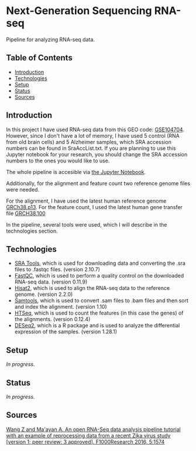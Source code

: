 # Next-Generation Sequencing RNA-seq

Pipeline for analyzing RNA-seq data.

## Table of Contents

* [Introduction](#Introduction)
* [Technologies](#Technologies)
* [Setup](#Setup)
* [Status](#Status)
* [Sources](#Sources)

## Introduction

In this project I have used RNA-seq data from this GEO code: [GSE104704](https://www.ncbi.nlm.nih.gov/geo/query/acc.cgi?acc=GSE104704).
However, since I don't have a lot of memory, I have used 5 control \(RNA from old brain cells\) and 5 Alzheimer samples, which SRA accession numbers can be found in SraAccList.txt. If you are planning to use this Jupyter notebook for your research, you should change the SRA accession numbers to the ones you would like to use.

The whole pipeline is accesible via [the Jupyter Notebook](https://nbviewer.jupyter.org/github/Mees-Molenaar/NGS_Alzheimer_Project/blob/master/NGS_pipeline.ipynb).

Additionally, for the alignment and feature count two reference genome files were needed. 

For the alignment, I have used the latest human reference genome [GRCh38.p13](https://www.ncbi.nlm.nih.gov/assembly/GCF_000001405.39).
For the feature count, I used the latest human gene transfer file [GRCH38.100](ftp://ftp.ensembl.org/pub/release-100/gtf/homo_sapiens/Homo_sapiens.GRCh38.100.gtf.gz)

In the pipeline, several tools were used, which I will describe in the technologies section.

## Technologies

* [SRA Tools](https://ncbi.github.io/sra-tools/), which is used for downloading data and converting the .sra files to .fastqc files. (version 2.10.7)
* [FastQC](https://www.bioinformatics.babraham.ac.uk/projects/fastqc/), which is used to perform a quality control on the downloaded RNA-seq data. (version 0.11.9)
* [Hisat2](http://daehwankimlab.github.io/hisat2/), which is used to align the RNA-seq data to the reference genome. (version 2.2.0)
* [Samtools](http://www.htslib.org/doc/samtools.html), which is used to convert .sam files to .bam files and then sort and index the alignment. (version 1.10)
* [HTSeq](https://htseq.readthedocs.io/en/master/), which is used to count the features (in this case the genes) of the alignments. (version 0.12.4)
* [DESeq2](https://bioconductor.org/packages/release/bioc/html/DESeq2.html), which is a R package and is used to analyze the differential expression of the samples. (version 1.28.1)

## Setup

*In progress.*

## Status

*In progress.*

## Sources

 [Wang Z and Ma'ayan A. An open RNA-Seq data analysis pipeline tutorial with an example of reprocessing data from a recent Zika virus study [version 1; peer review: 3 approved]. F1000Research 2016, 5:1574](https://doi.org/10.12688/f1000research.9110.1) 